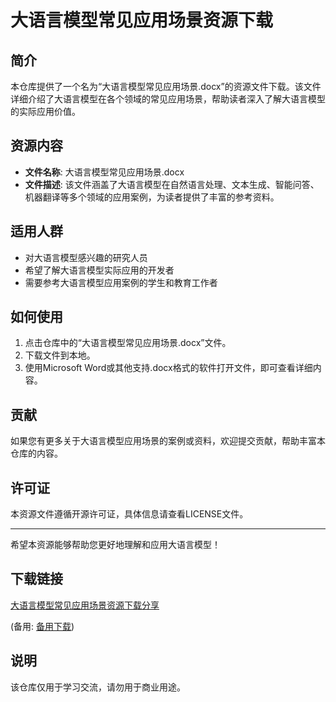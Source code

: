 # 大语言模型常见应用场景资源下载

## 简介

本仓库提供了一个名为“大语言模型常见应用场景.docx”的资源文件下载。该文件详细介绍了大语言模型在各个领域的常见应用场景，帮助读者深入了解大语言模型的实际应用价值。

## 资源内容

- **文件名称**: 大语言模型常见应用场景.docx
- **文件描述**: 该文件涵盖了大语言模型在自然语言处理、文本生成、智能问答、机器翻译等多个领域的应用案例，为读者提供了丰富的参考资料。

## 适用人群

- 对大语言模型感兴趣的研究人员
- 希望了解大语言模型实际应用的开发者
- 需要参考大语言模型应用案例的学生和教育工作者

## 如何使用

1. 点击仓库中的“大语言模型常见应用场景.docx”文件。
2. 下载文件到本地。
3. 使用Microsoft Word或其他支持.docx格式的软件打开文件，即可查看详细内容。

## 贡献

如果您有更多关于大语言模型应用场景的案例或资料，欢迎提交贡献，帮助丰富本仓库的内容。

## 许可证

本资源文件遵循开源许可证，具体信息请查看LICENSE文件。

---

希望本资源能够帮助您更好地理解和应用大语言模型！

## 下载链接
[大语言模型常见应用场景资源下载分享](https://pan.quark.cn/s/692596460481) 

(备用: [备用下载](https://pan.baidu.com/s/1TItoVvYanbH0rZvO5mpgQQ?pwd=1234))

## 说明

该仓库仅用于学习交流，请勿用于商业用途。
